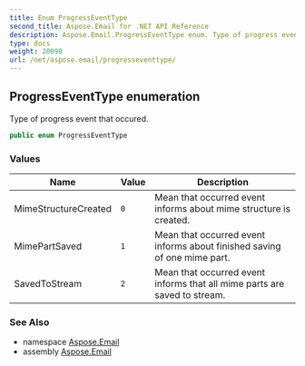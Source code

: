 ```yaml
---
title: Enum ProgressEventType
second_title: Aspose.Email for .NET API Reference
description: Aspose.Email.ProgressEventType enum. Type of progress event that occured
type: docs
weight: 20090
url: /net/aspose.email/progresseventtype/
---
```

## ProgressEventType enumeration

Type of progress event that occured.

```csharp
public enum ProgressEventType
```

### Values

| Name | Value | Description |
| --- | --- | --- |
| MimeStructureCreated | `0` | Mean that occurred event informs about mime structure is created. |
| MimePartSaved | `1` | Mean that occurred event informs about finished saving of one mime part. |
| SavedToStream | `2` | Mean that occurred event informs that all mime parts are saved to stream. |

### See Also

* namespace [Aspose.Email](../../aspose.email/)
* assembly [Aspose.Email](../../)


